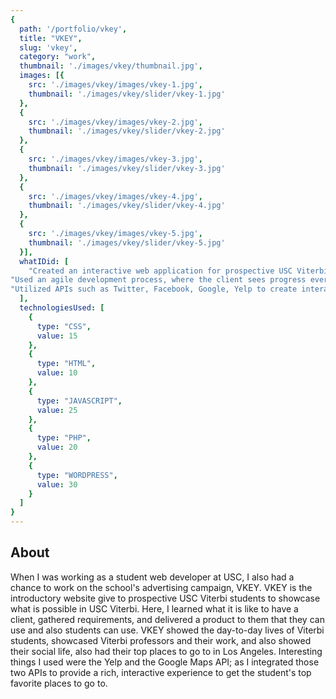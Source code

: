 ```yaml
---
{
  path: '/portfolio/vkey',
  title: "VKEY",
  slug: 'vkey',
  category: "work",
  thumbnail: './images/vkey/thumbnail.jpg',
  images: [{
    src: './images/vkey/images/vkey-1.jpg',
    thumbnail: './images/vkey/slider/vkey-1.jpg'
  },
  {
    src: './images/vkey/images/vkey-2.jpg',
    thumbnail: './images/vkey/slider/vkey-2.jpg'
  },
  {
    src: './images/vkey/images/vkey-3.jpg',
    thumbnail: './images/vkey/slider/vkey-3.jpg'
  },
  {
    src: './images/vkey/images/vkey-4.jpg',
    thumbnail: './images/vkey/slider/vkey-4.jpg'
  },
  {
    src: './images/vkey/images/vkey-5.jpg',
    thumbnail: './images/vkey/slider/vkey-5.jpg'
  }],
  whatIDid: [
    "Created an interactive web application for prospective USC Viterbi students that showcases USC Viterbi School of Engineering life and its respective students",
"Used an agile development process, where the client sees progress every two weeks",
"Utilized APIs such as Twitter, Facebook, Google, Yelp to create interactivity for the web application."
  ],
  technologiesUsed: [
    {
      type: "CSS",
      value: 15
    },
    {
      type: "HTML",
      value: 10
    },
    {
      type: "JAVASCRIPT",
      value: 25
    },
    {
      type: "PHP",
      value: 20
    },
    {
      type: "WORDPRESS",
      value: 30
    }
  ]
}
---
```


## About
When I was working as a student web developer at USC, I also had a chance to work on the school's advertising campaign, VKEY. VKEY is the introductory website give to prospective USC Viterbi students to showcase what is possible in USC Viterbi. Here, I learned what it is like to have a client, gathered requirements, and delivered a product to them that they can use and also students can use. VKEY showed the day-to-day lives of Viterbi students, showcased Viterbi professors and their work, and also showed their social life, also had their top places to go to in Los Angeles. Interesting things I used were the Yelp and the Google Maps API; as I integrated those two APIs to provide a rich, interactive experience to get the student's top favorite places to go to.